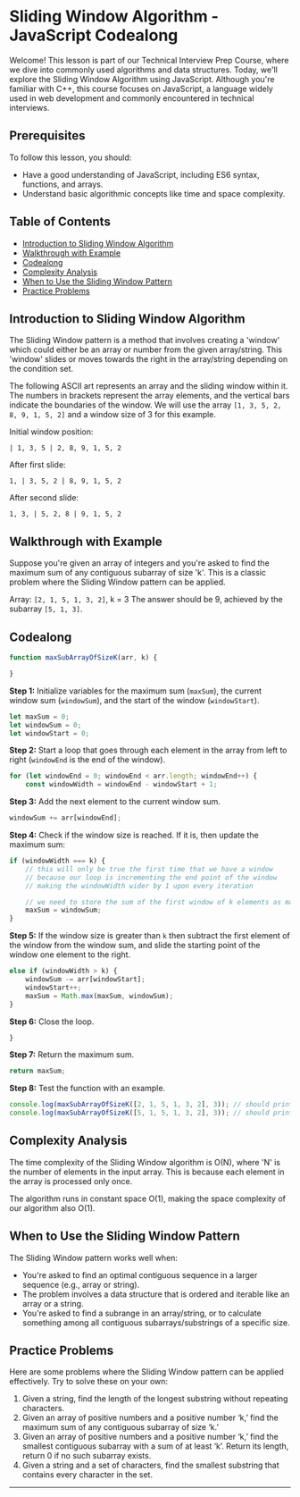 # Sliding Window Algorithm - JavaScript Codealong

Welcome! This lesson is part of our Technical Interview Prep Course, where we dive into commonly used algorithms and data structures. Today, we'll explore the Sliding Window Algorithm using JavaScript. Although you're familiar with C++, this course focuses on JavaScript, a language widely used in web development and commonly encountered in technical interviews.

## Prerequisites 

To follow this lesson, you should:

- Have a good understanding of JavaScript, including ES6 syntax, functions, and arrays.
- Understand basic algorithmic concepts like time and space complexity.

## Table of Contents

- [Introduction to Sliding Window Algorithm](#introduction-to-sliding-window-algorithm)
- [Walkthrough with Example](#walkthrough-with-example)
- [Codealong](#codealong)
- [Complexity Analysis](#complexity-analysis)
- [When to Use the Sliding Window Pattern](#when-to-use-the-sliding-window-pattern)
- [Practice Problems](#practice-problems)

## Introduction to Sliding Window Algorithm

The Sliding Window pattern is a method that involves creating a 'window' which could either be an array or number from the given array/string. This 'window' slides or moves towards the right in the array/string depending on the condition set.

The following ASCII art represents an array and the sliding window within it. The numbers in brackets represent the array elements, and the vertical bars indicate the boundaries of the window. We will use the array `[1, 3, 5, 2, 8, 9, 1, 5, 2]` and a window size of 3 for this example.

Initial window position:
```
| 1, 3, 5 | 2, 8, 9, 1, 5, 2
```

After first slide:
```
1, | 3, 5, 2 | 8, 9, 1, 5, 2
```

After second slide:
```
1, 3, | 5, 2, 8 | 9, 1, 5, 2
```



## Walkthrough with Example

Suppose you're given an array of integers and you're asked to find the maximum sum of any contiguous subarray of size 'k'. This is a classic problem where the Sliding Window pattern can be applied.

Array: `[2, 1, 5, 1, 3, 2]`, k = 3
The answer should be 9, achieved by the subarray `[5, 1, 3]`.


## Codealong

```js
function maxSubArrayOfSizeK(arr, k) {

}
```

**Step 1:** Initialize variables for the maximum sum (`maxSum`), the current window sum (`windowSum`), and the start of the window (`windowStart`).
```javascript
let maxSum = 0;
let windowSum = 0;
let windowStart = 0;
```

**Step 2:** Start a loop that goes through each element in the array from left to right (`windowEnd` is the end of the window).
```javascript
for (let windowEnd = 0; windowEnd < arr.length; windowEnd++) {
    const windowWidth = windowEnd - windowStart + 1;
```

**Step 3:** Add the next element to the current window sum.
```javascript
windowSum += arr[windowEnd];
```

**Step 4:** Check if the window size is reached. If it is, then update the maximum sum:

```js
if (windowWidth === k) {
    // this will only be true the first time that we have a window
    // because our loop is incrementing the end point of the window
    // making the windowWidth wider by 1 upon every iteration

    // we need to store the sum of the first window of k elements as maxSum
    maxSum = windowSum;
}
```

**Step 5:** If the window size is greater than `k` then subtract the first element of the window from the window sum, and slide the starting point of the window one element to the right.
```javascript
else if (windowWidth > k) {
    windowSum -= arr[windowStart];
    windowStart++;
    maxSum = Math.max(maxSum, windowSum);
}
```

**Step 6:** Close the loop.
```javascript
}
```

**Step 7:** Return the maximum sum.
```javascript
return maxSum;
```

**Step 8:** Test the function with an example.
```javascript
console.log(maxSubArrayOfSizeK([2, 1, 5, 1, 3, 2], 3)); // should print '9'
console.log(maxSubArrayOfSizeK([5, 1, 5, 1, 3, 2], 3)); // should print '11'
```


## Complexity Analysis

The time complexity of the Sliding Window algorithm is O(N), where 'N' is the number of elements in the input array. This is because each element in the array is processed only once.

The algorithm runs in constant space O(1), making the space complexity of our algorithm also O(1).

## When to Use the Sliding Window Pattern

The Sliding Window pattern works well when:

- You're asked to find an optimal contiguous sequence in a larger sequence (e.g., array or string).
- The problem involves a data structure that is ordered and iterable like an array or a string.
- You're asked to find a subrange in an array/string, or to calculate something among all contiguous subarrays/substrings of a specific size.

## Practice Problems

Here are some problems where the Sliding Window pattern can be applied effectively. Try to solve these on your own:

1. Given a string, find the length of the longest substring without repeating characters.
2. Given an array of positive numbers and a positive number ‘k,’ find the maximum sum of any contiguous subarray of size ‘k.’
3. Given an array of positive numbers and a positive number ‘k,’ find the smallest contiguous subarray with a sum of at least ‘k’. Return its length, return 0 if no such subarray exists.
4. Given a string and a set of characters, find the smallest substring that contains every character in the set.

---
